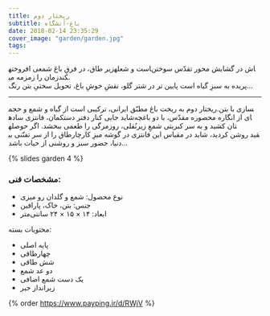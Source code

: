 ```yaml
---
title: ریختار دوم
subtitle: باغ-آتشگاه
date: 2018-02-14 23:35:29
cover_image: "garden/garden.jpg"
tags:
---
```

زیر طاق، در فرقِ باغ
شمعی افروخته‎است و شعله‎اش در گشایش محور تقدّس سوختن زمان را زمزمه می‎کند.  
پایین تر در شتر گلو، نقشِ خوشِ باغ، تحویل سختیِ بتن رنگ‎  پریده به سبزِ گیاه است...

<hr class="style-two">

  ریختار دوم به ریخت باغ مطبّق ایرانی، ترکیبی است از گیاه و شمع و حجم‎سازی با بتن. 
شاید جایی کنار دفتر دستکمان، فانتزی ساده‎ای از انگاره محصوره مقدّس، با دو باغچه نُقلی، روزمرگی را طعمی ببخشد. اگر حوصله‎تان کشید و به سر کبریتی شمعِ زیر چارطاق را از سر تفنّنی بی‎قید روشن کردید، شاید در مقیاس این فانتزی در گوشه میزِ کار دنیا، حضور سبز و روشنی از حیات باشد...

{% slides garden 4 %}	

### مشخصات فنی:

- نوع محصول: شمع و گلدان رو میزی
- جنس: بتن، خاک، پارافین
- ابعاد: ۱۴ × ۱۵ × ۲۴ سانتی‌متر

محتویات بسته:
- پایه اصلی
- چهارطاقی 
- شش طاقی
- دو عد شمع
- یک دست شمع اضافی
- زیرانداز جیر

{% order https://www.payping.ir/d/RWjV %}